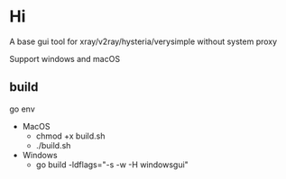 # Hi
A base gui tool for xray/v2ray/hysteria/verysimple without system proxy 

Support windows and macOS

## build
go env
  - MacOS 
    - chmod +x build.sh
    - ./build.sh
  - Windows 
    - go build  -ldflags="-s -w -H windowsgui"
    
